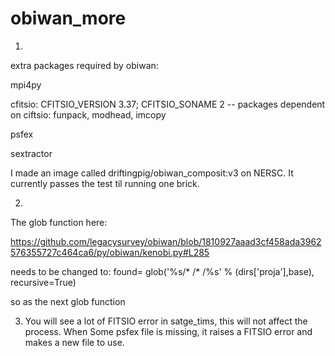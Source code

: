 # obiwan_more
1.

extra packages required by obiwan:

mpi4py

cfitsio: CFITSIO_VERSION 3.37; CFITSIO_SONAME 2 
        -- packages dependent on ciftsio: funpack, modhead, imcopy

psfex

sextractor


I made an image called driftingpig/obiwan_composit:v3 on NERSC. It currently passes the test til running one brick.

2.

The glob function here:

https://github.com/legacysurvey/obiwan/blob/1810927aaad3cf458ada3962576355727c464ca6/py/obiwan/kenobi.py#L285

needs to be changed to:
found= glob('%s/* /* /%s' % (dirs['proja'],base), recursive=True)

so as the next glob function

3. You will see a lot of FITSIO error in satge_tims, this will not affect the process. When Some psfex file is missing, it raises a FITSIO error and makes a new file to use. 
